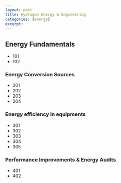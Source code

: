 ```yaml
---
layout: post
title: Hydrogen Energy & Engineering
categories: [energy]
excerpt: 
---
```



## Energy Fundamentals
- 101
- 102

### Energy Conversion Sources
- 201
- 202
- 203
- 204

### Energy efficiency in equipments 
- 301
- 302
- 303
- 304
- 305

### Performance Improvements & Energy Audits
- 401
- 402